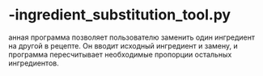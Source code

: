 # -ingredient_substitution_tool.py

анная программа позволяет пользователю заменить один ингредиент на другой в рецепте. Он вводит исходный ингредиент и замену, и программа пересчитывает необходимые пропорции остальных ингредиентов.

